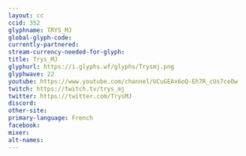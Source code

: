 ```yaml
---
layout: cc
ccid: 352
glyphname: TRYS_MJ
global-glyph-code: 
currently-partnered: 
stream-currency-needed-for-glyph: 
title: Trys_MJ
glyphurl: https://i.glyphs.wf/glyphs/Trysmj.png
glyphwave: 22
youtube: https://www.youtube.com/channel/UCuGEAx6oQ-Eh7R_cUs7ceOw
twitch: https://twitch.tv/trys_mj
twitter: https://twitter.com/TrysMJ
discord: 
other-site: 
primary-language: French
facebook: 
mixer: 
alt-names: 
---
```


